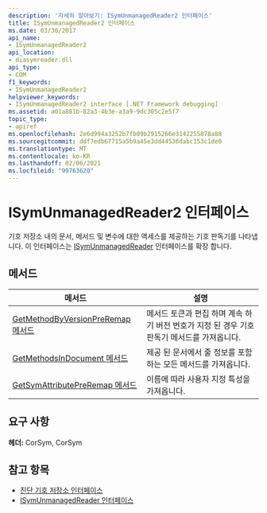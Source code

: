 ```yaml
---
description: '자세히 알아보기: ISymUnmanagedReader2 인터페이스'
title: ISymUnmanagedReader2 인터페이스
ms.date: 03/30/2017
api_name:
- ISymUnmanagedReader2
api_location:
- diasymreader.dll
api_type:
- COM
f1_keywords:
- ISymUnmanagedReader2
helpviewer_keywords:
- ISymUnmanagedReader2 interface [.NET Framework debugging]
ms.assetid: a01a881b-82a3-4b3e-a3a9-9dc305c2e5f7
topic_type:
- apiref
ms.openlocfilehash: 2e6d994a3252b7fb09b2915266e3142255878a88
ms.sourcegitcommit: ddf7edb67715a5b9a45e3dd44536dabc153c1de0
ms.translationtype: MT
ms.contentlocale: ko-KR
ms.lasthandoff: 02/06/2021
ms.locfileid: "99763620"
---
```

# <a name="isymunmanagedreader2-interface"></a>ISymUnmanagedReader2 인터페이스

기호 저장소 내의 문서, 메서드 및 변수에 대한 액세스를 제공하는 기호 판독기를 나타냅니다. 이 인터페이스는 [ISymUnmanagedReader](isymunmanagedreader-interface.md) 인터페이스를 확장 합니다.  
  
## <a name="methods"></a>메서드  
  
|메서드|설명|  
|------------|-----------------|  
|[GetMethodByVersionPreRemap 메서드](isymunmanagedreader2-getmethodbyversionpreremap-method.md)|메서드 토큰과 편집 하며 계속 하기 버전 번호가 지정 된 경우 기호 판독기 메서드를 가져옵니다.|  
|[GetMethodsInDocument 메서드](isymunmanagedreader2-getmethodsindocument-method.md)|제공 된 문서에서 줄 정보를 포함 하는 모든 메서드를 가져옵니다.|  
|[GetSymAttributePreRemap 메서드](isymunmanagedreader2-getsymattributepreremap-method.md)|이름에 따라 사용자 지정 특성을 가져옵니다.|  
  
## <a name="requirements"></a>요구 사항  

 **헤더:** CorSym, CorSym  
  
## <a name="see-also"></a>참고 항목

- [진단 기호 저장소 인터페이스](diagnostics-symbol-store-interfaces.md)
- [ISymUnmanagedReader 인터페이스](isymunmanagedreader-interface.md)
